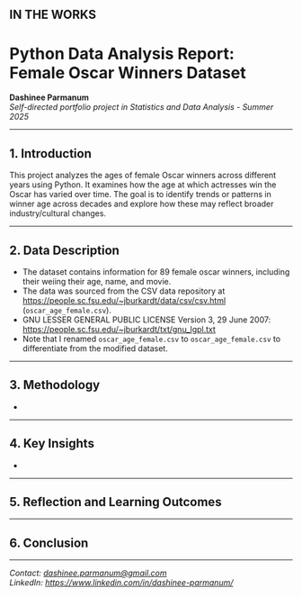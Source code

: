 ## IN THE WORKS

# Python Data Analysis Report: Female Oscar Winners Dataset

**Dashinee Parmanum**  
*Self-directed portfolio project in Statistics and Data Analysis - Summer 2025*

---
## 1. Introduction
This project analyzes the ages of female Oscar winners across different years using Python. It examines how the age at which actresses win the Oscar has varied over time. The goal is to identify trends or patterns in winner age across decades and explore how these may reflect broader industry/cultural changes.

---
## 2. Data Description
- The dataset contains information for 89 female oscar winners, including their weiing their age, name, and movie.
- The data was sourced from the CSV data repository at https://people.sc.fsu.edu/~jburkardt/data/csv/csv.html (`oscar_age_female.csv`).
- GNU LESSER GENERAL PUBLIC LICENSE Version 3, 29 June 2007: https://people.sc.fsu.edu/~jburkardt/txt/gnu_lgpl.txt
- Note that I renamed `oscar_age_female.csv` to `oscar_age_female.csv` to differentiate from the modified dataset.

---
## 3. Methodology
- 

---
## 4. Key Insights
- 

---
## 5. Reflection and Learning Outcomes
 

---
## 6. Conclusion


---
*Contact: dashinee.parmanum@gmail.com*  
*LinkedIn: https://www.linkedin.com/in/dashinee-parmanum/*
